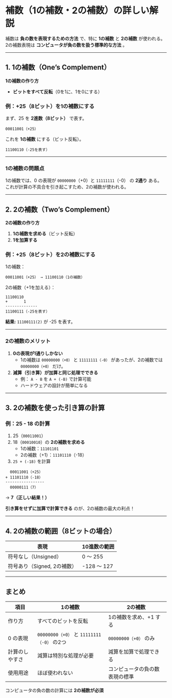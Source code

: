# **補数（1の補数・2の補数）の詳しい解説**  

補数は **負の数を表現するための方法** で、特に **1の補数** と **2の補数** が使われる。  
2の補数表現は **コンピュータが負の数を扱う標準的な方法** 。

---

## **1. 1の補数（One’s Complement）**
**1の補数の作り方**  
- **ビットをすべて反転**（0を1に、1を0にする）

### **例：+25（8ビット）を1の補数にする**
まず、25 を **2進数（8ビット）** で表す。  
```
00011001（+25）
```
これを **1の補数** にする（ビット反転）。  
```
11100110（-25を表す）
```
---

### **1の補数の問題点**
1の補数では、0 の表現が `00000000`（+0）と `11111111`（-0） の **2通り** ある。  
これが計算の不具合を引き起こすため、2の補数が使われる。

---

## **2. 2の補数（Two’s Complement）**
**2の補数の作り方**  
1. **1の補数を求める**（ビット反転）  
2. **1を加算する**

### **例：+25（8ビット）を2の補数にする**
1の補数：
```
00011001（+25） → 11100110（1の補数）
```
2の補数（+1を加える）：
```
11100110  
+       1  
--------------
11100111（-25を表す）
```
**結果:** `11100111(2)` が -25 を表す。  

---

### **2の補数のメリット**
1. **0の表現が1通りしかない**
   - 1の補数は `00000000（+0）` と `11111111（-0）` があったが、2の補数では `00000000（+0）` だけ。  
2. **減算（引き算）が加算と同じ処理でできる**
   - 例： `A - B` を `A + (-B)` で計算可能  
   - ハードウェアの設計が簡単になる  

---

## **3. 2の補数を使った引き算の計算**
### **例：25 - 18 の計算**
1. 25（`00011001`）  
2. 18（`00010010`）の **2の補数を求める**  
   - 1の補数：`11101101`  
   - 2の補数（+1）：`11101110`（-18）  
3. `25 + (-18)` を計算  
```
  00011001（+25）
+ 11101110（-18）
-----------------
  00000111（7）
```
→ **7（正しい結果！）**

**引き算をせずに加算で計算できる** のが、2の補数の最大の利点！

---

## **4. 2の補数の範囲（8ビットの場合）**
| 表現 | 10進数の範囲 |
|------|-------------|
| 符号なし（Unsigned） | 0 ～ 255 |
| 符号あり（Signed, 2の補数） | -128 ～ 127 |

---

## **まとめ**
| 項目 | 1の補数 | 2の補数 |
|------|---------|---------|
| 作り方 | すべてのビットを反転 | 1の補数を求め、+1 する |
| 0 の表現 | `00000000（+0）` と `11111111（-0）` の2つ | `00000000（+0）` のみ |
| 計算のしやすさ | 減算は特別な処理が必要 | 減算を加算で処理できる |
| 使用用途 | ほぼ使われない | コンピュータの負の数表現の標準 |

コンピュータの負の数の計算には **2の補数が必須** 

